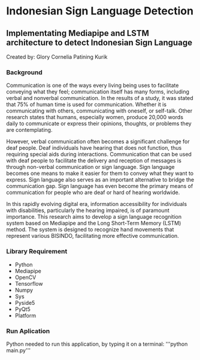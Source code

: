 # Indonesian Sign Language Detection
## Implementating Mediapipe and LSTM architecture to detect Indonesian Sign Language
Created by: Glory Cornelia Patining Kurik

### Background
Communication is one of the ways every living being uses to facilitate conveying what they feel; communication itself 
has many forms, including verbal and nonverbal communication. In the results of a study, it was stated that 
75% of human time is used for communication. Whether it is communicating with others, communicating with oneself, or 
self-talk. Other research states that humans, especially women, produce 20,000 words daily to communicate or
express their opinions, thoughts, or problems they are contemplating.

However, verbal communication often becomes a significant challenge for deaf people. Deaf individuals have 
hearing that does not function, thus requiring special aids during interactions.
Communication that can be used with deaf people to facilitate the delivery and reception of messages is through 
non-verbal communication or sign language. Sign language becomes one means to make it easier for them to convey what 
they want to express. Sign language also serves as an important alternative to bridge the communication gap. Sign 
language has even become the primary means of communication for people who are deaf or hard of hearing worldwide.

In this rapidly evolving digital era, information accessibility for individuals with disabilities, 
particularly the hearing impaired, is of paramount importance. This research aims to develop a sign 
language recognition system based on Mediapipe and the Long Short-Term Memory (LSTM) method. 
The system is designed to recognize hand movements that represent various BISINDO, 
facilitating more effective communication.

### Library Requirement
- Python
- Mediapipe
- OpenCV
- Tensorflow
- Numpy 
- Sys
- Pyside5
- PyQt5
- Platform

### Run Aplication
Python needed to run this application, by typing it on a terminal:
'''python main.py'''